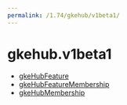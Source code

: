 ```yaml
---
permalink: /1.74/gkehub/v1beta1/
---
```


# gkehub.v1beta1



* [gkeHubFeature](gkeHubFeature.md)
* [gkeHubFeatureMembership](gkeHubFeatureMembership.md)
* [gkeHubMembership](gkeHubMembership.md)